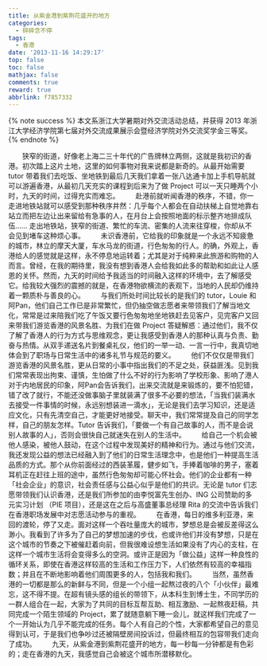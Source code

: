 ```yaml
---
title: 从紫金港到紫荆花盛开的地方
categories:
  - 碎碎念不停
tags:
  - 香港
date: '2013-11-16 14:29:17'
top: false
toc: false
mathjax: false
comments: true
reward: true
abbrlink: f7857332
---
```

{% note success %} 本文系浙江大学暑期对外交流活动总结，并获得 2013 年浙江大学经济学院第七届对外交流成果展示会暨经济学院对外交流奖学金三等奖。 {% endnote %}

　　狭窄的街道，好像老上海二三十年代的广告牌林立两侧，这就是我初识的香港。初次踏上这片土地，这里的如何事物对我来说都是新奇的。从最开始需要 tutor 带着我们去吃饭、坐地铁到最后几天我们拿着一张八达通卡加上手机导航就可以游遍香港，从最初几天充实的课程到后来为了做 Project 可以一天只睡两个小时，九天的时间，过得充实而难忘。<!-- more -->
　　赴港前就听闻香港的秩序，不错，你一走进地铁站就可以感受到那种秩序井然：几乎每个人都会在自动扶梯上自觉地靠右站立而把左边让出来留给有急事的人，在月台上会按照地面的标示整齐地排成队伍…… 走出地铁站，狭窄的街道、繁忙的车流、密集的人流来往穿梭，你却从不会见到堵车这种烦心事。
　　未识香港前，它给我的印象就是一个永远不知疲惫的城市，林立的摩天大厦，车水马龙的街道，行色匆匆的行人。的确，外观上，香港给人的感觉就是这样，永不停息地运转着；尤其是对于纯粹来此旅游和购物的人而言。曾经，在我的期待里，我没有想到香港人会给我如此多的帮助和如此让人感恩的关怀。然而，九天的时间给予我适当的时间融入这样的环境中，去了解感受它。给我较大强烈的震撼的就是，在香港物欲横流的表观下，当地的人民却仍维持着一颗质朴与善良的心。
　　与我们所处时间比较长的是我们的 tutor，Louie 和阿Pan，他们自己工作已是非常繁忙，但仍抽空做志愿者来带领我们了解当地文化，常常是过来陪我们吃了午饭又要行色匆匆地坐地铁赶去见客户，见完客户又回来带我们游览香港的风景名胜、为我们在做 Project 答疑解惑：通过他们，我不仅了解了香港人的行为方式与思维观念，更让我感受到香港人的那种认真与负责、勤奋与热情。从双手递送名片到餐桌礼仪，他们的一举一动、一言一行中，我真切地体会到了职场与日常生活中的诸多礼节与规范的要义。
　　他们不仅仅是带我们游览香港的风景名胜，更从日常的小事中指出我们的不足之处，获益匪浅。见到我们常常表现出拘束、谨慎，生怕做了什么不好的行为影响了学校形象、影响了港人对于内地居民的印象，阿Pan会告诉我们，出来交流就是来锻炼的，要不怕犯错，错了改了就行，不能还没做事脑子里就装满了很多不必要的想法，「当我们装满水去接受一件事情的时候，永远别想装进一滴水」，无论是我们去学习知识，还是适应文化，只有先清空自己，才能更好地接受。聊天中，我们常常提及自己的同学怎样，自己的朋友怎样。Tutor 告诉我们，「要做一个有自己故事的人，而不是会说别人故事的人」，否则会很快自己就迷失在别人的生活中。
　　给自己一个机会被他人感染，被他人鼓动，在这个过程中发现美好的精神和行为。通过与他们交流，我还发现公益的想法已经融入到了他们的日常生活理念中，也是他们一种提高生活品质的方式。那个从你前面经过的西装革履，健步如飞，手捧着咖啡的男子，塞着耳机正在赶往上班的途中，虽然行色匆匆却可能心怀社会。他们的企业都有一种「社会企业」的意识，社会责任感与公益心似乎是他们的共识。无论是 tutor 们志愿带领我们认识香港，还是我们所参加的由李悦富先生创办、ING 公司赞助的多元实习计划 （PIE 项目），还是这在之后与高盛董事总经理 Rita 的交流中告诉我们在香港职场发展中对志愿活动参与的重视。
　　在香港，每日的维多利亚港，来回的渡轮，停了又走。面对这样一个吞吐量庞大的城市，梦想总是会被反差得这么渺小。我看到了许多为了自己的梦想加速的步伐，也或许他们并没有梦想，只是在这个城市的节奏之下被催赶着向前，但我很难设想生活如果没有了内心的支柱，在这样一个城市生活将会变得多么的空洞。或许正是因为「做公益」这样一种良性的循环关系，即使在香港这样较高的生活和工作压力下，人们依然有较高的幸福指数；并且在不断地影响着他们周围更多的人，包括我和我们。
　　当然，虽然香港的一切都是那么的新鲜与不同，但是一个小组一起熬过夜的八个「小伙伴」最难忘，这不得不提。在超有镜头感的组长的带领下，从本科生到博士生，不同学历的一群人组合在一起，大家为了共同的目标互帮互助、相互激励、一起熬夜赶稿，共同完成一个陌生领域的 Project，累了就随意躺下睡一会儿，就这样我们完成了一个一开始认为几乎不能完成的任务。每个人有自己的个性，大家都希望自己的意见得到认可，于是我们也争吵过还被隔壁房间投诉过，但最终相互的包容带我们走向了成功。
　　九天，从紫金港到紫荆花盛开的地方，每一秒每一分钟都是有色彩的；走在香港的九天，我感觉自己会被这个城市所潜移默化。
